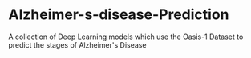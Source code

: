 # Alzheimer-s-disease-Prediction
A collection of Deep Learning models which use the Oasis-1 Dataset to predict the stages of Alzheimer's Disease
